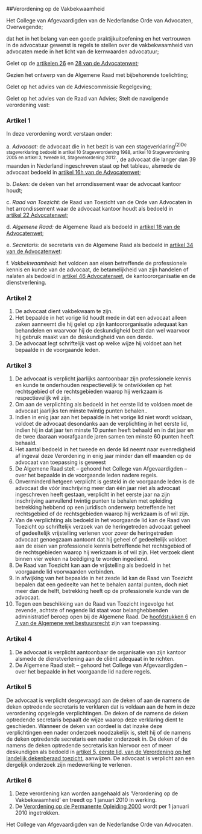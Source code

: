 <meta http-equiv='Content-Type' content='text/html; charset=utf-8' />

##Verordening op de Vakbekwaamheid

Het College van Afgevaardigden van de Nederlandse Orde van Advocaten,  
Overwegende;

dat het in het belang van een goede praktijkuitoefening en het vertrouwen in de advocatuur gewenst is regels te stellen over de vakbekwaamheid van advocaten mede in het licht van de kernwaarden advocatuur;

Gelet op de [artikelen 26](../../../../../../wet/advocatenwet/BWBR0002093/README.md) en [28 van de Advocatenwet](../../../../../../wet/advocatenwet/BWBR0002093/README.md);

Gezien het ontwerp van de Algemene Raad met bijbehorende toelichting;

Gelet op het advies van de Adviescommissie Regelgeving;

Gelet op het advies van de Raad van Advies;
Stelt de navolgende verordening vast:    

### Artikel  1  

In deze verordening wordt verstaan onder: 

a.  *Advocaat:* de advocaat die in het bezit is van een stageverklaring<sup>(2)De stageverklaring bedoeld in artikel 10 Stageverordening 1988, artikel 10 Stageverordening 2005 en artikel 3, tweede lid, Stageverordening 2012.</sup>, de advocaat die langer dan 39 maanden in Nederland ingeschreven staat op het tableau, alsmede de advocaat bedoeld in [artikel 16h van de Advocatenwet](../../../../../../wet/advocatenwet/BWBR0002093/README.md);  

b.  *Deken:* de deken van het arrondissement waar de advocaat kantoor houdt;  

c.  *Raad van Toezicht:* de Raad van Toezicht van de Orde van Advocaten in het arrondissement waar de advocaat kantoor houdt als bedoeld in [artikel 22 Advocatenwet](../../../../../../wet/advocatenwet/BWBR0002093/README.md);  

d.  *Algemene Raad:* de Algemene Raad als bedoeld in [artikel 18 van de Advocatenwet](../../../../../../wet/advocatenwet/BWBR0002093/README.md);  

e.  *Secretaris:* de secretaris van de Algemene Raad als bedoeld in [artikel 34 van de Advocatenwet](../../../../../../wet/advocatenwet/BWBR0002093/README.md):  

f.  *Vakbekwaamheid:* het voldoen aan eisen betreffende de professionele kennis en kunde van de advocaat, de betamelijkheid van zijn handelen of nalaten als bedoeld in [artikel 46 Advocatenwet](../../../../../../wet/advocatenwet/BWBR0002093/README.md), de kantoororganisatie en de dienstverlening.   

### Artikel  2  

1.  De advocaat dient vakbekwaam te zijn.   
2.  Het bepaalde in het vorige lid houdt mede in dat een advocaat alleen zaken aanneemt die hij gelet op zijn kantoororganisatie adequaat kan behandelen en waarvoor hij de deskundigheid bezit dan wel waarvoor hij gebruik maakt van de deskundigheid van een derde.   
3.  De advocaat legt schriftelijk vast op welke wijze hij voldoet aan het bepaalde in de voorgaande leden.  

### Artikel  3  

1.  De advocaat is verplicht jaarlijks aantoonbaar zijn professionele kennis en kunde te onderhouden respectievelijk te ontwikkelen op het rechtsgebied of de rechtsgebieden waarop hij werkzaam is respectievelijk wil zijn.   
2.  Om aan de verplichting als bedoeld in het eerste lid te voldoen moet de advocaat jaarlijks ten minste twintig punten behalen..   
3.  Indien in enig jaar aan het bepaalde in het vorige lid niet wordt voldaan, voldoet de advocaat desondanks aan de verplichting in het eerste lid, indien hij in dat jaar ten minste 10 punten heeft behaald en in dat jaar en de twee daaraan voorafgaande jaren samen ten minste 60 punten heeft behaald.   
4.  Het aantal bedoeld in het tweede en derde lid neemt naar evenredigheid af ingeval deze Verordening in enig jaar minder dan elf maanden op de advocaat van toepassing is geweest   
5.  De Algemene Raad stelt – gehoord het College van Afgevaardigden – over het bepaalde in de voorgaande leden nadere regels.  
6.  Onverminderd hetgeen verplicht is gesteld in de voorgaande leden is de advocaat die vóór inschrijving meer dan één jaar niet als advocaat ingeschreven heeft gestaan, verplicht in het eerste jaar na zijn inschrijving aanvullend twintig punten te behalen met opleiding betrekking hebbend op een juridisch onderwerp betreffende het rechtsgebied of de rechtsgebieden waarop hij werkzaam is of wil zijn.   
7.  Van de verplichting als bedoeld in het voorgaande lid kan de Raad van Toezicht op schriftelijk verzoek van de heringetreden advocaat geheel of gedeeltelijk vrijstelling verlenen voor zover de heringetreden advocaat genoegzaam aantoont dat hij geheel of gedeeltelijk voldoet aan de eisen van professionele kennis betreffende het rechtsgebied of de rechtsgebieden waarop hij werkzaam is of wil zijn. Het verzoek dient binnen vier weken na beëdiging te worden ingediend.  
8.  De Raad van Toezicht kan aan de vrijstelling als bedoeld in het voorgaande lid voorwaarden verbinden.  
9.  In afwijking van het bepaalde in het zesde lid kan de Raad van Toezicht bepalen dat een gedeelte van het te behalen aantal punten, doch niet meer dan de helft, betrekking heeft op de professionele kunde van de advocaat.  
10.  Tegen een beschikking van de Raad van Toezicht ingevolge het zevende, achtste of negende lid staat voor belanghebbenden administratief beroep open bij de Algemene Raad. De [hoofdstukken 6](../../../../../../wet/algemene/wet/bestuursrecht/BWBR0005537/README.md) en [7 van de Algemene wet bestuursrecht](../../../../../../wet/algemene/wet/bestuursrecht/BWBR0005537/README.md) zijn van toepassing. 

### Artikel  4  

1.  De advocaat is verplicht aantoonbaar de organisatie van zijn kantoor alsmede de dienstverlening aan de cliënt adequaat in te richten.   
2.  De Algemene Raad stelt – gehoord het College van Afgevaardigden – over het bepaalde in het voorgaande lid nadere regels.  

### Artikel  5  

De advocaat is verplicht desgevraagd aan de deken of aan de namens de deken optredende secretaris te verklaren dat is voldaan aan de hem in deze verordening opgelegde verplichtingen. De deken of de namens de deken optredende secretaris bepaalt de wijze waarop deze verklaring dient te geschieden. Wanneer de deken van oordeel is dat inzake deze verplichtingen een nader onderzoek noodzakelijk is, stelt hij of de namens de deken optredende secretaris een nader onderzoek in. De deken of de namens de deken optredende secretaris kan hiervoor een of meer deskundigen als bedoeld in [artikel 5, eerste lid, van de Verordening op het landelijk dekenberaad toezicht](../../../../../../pbo/verordening/op/het/landelijk/dekenberaad/toezicht/BWBR0031777/README.md), aanwijzen. De advocaat is verplicht aan een dergelijk onderzoek zijn medewerking te verlenen. 

### Artikel  6  

1.  Deze verordening kan worden aangehaald als ‘Verordening op de Vakbekwaamheid’ en treedt op 1 januari 2010 in werking.   
2.  De [Verordening op de Permanente Opleiding 2000](../../../../../../pbo/verordening/op/de/permanente/opleiding/2000/BWBR0010191/README.md) wordt per 1 januari 2010 ingetrokken.  

Het College van Afgevaardigden van de Nederlandse Orde van Advocaten.   
